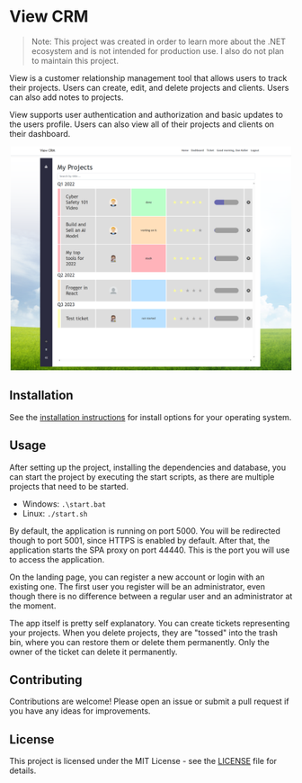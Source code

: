 # View CRM

> Note: This project was created in order to learn more about the .NET ecosystem and is not intended for production use. I also do not plan to maintain this project.

View is a customer relationship management tool that allows users to track their projects. Users can create, edit, and delete projects and clients. Users can also add notes to projects.

View supports user authentication and authorization and basic updates to the users profile. Users can also view all of their projects and clients on their dashboard.

<p align="center">
    <img src="assets/dashboard.png" alt="Screenshot" width="500"/>
</p>

## Installation

See the [installation instructions](docs/install.md) for install options for your operating system.

## Usage

After setting up the project, installing the dependencies and database, you can start the project by executing the start scripts, as there are multiple projects that need to be started.

-   Windows: `.\start.bat`
-   Linux: `./start.sh`

By default, the application is running on port 5000. You will be redirected though to port 5001, since HTTPS is enabled by default. After that, the application starts the SPA proxy on port 44440. This is the port you will use to access the application.

On the landing page, you can register a new account or login with an existing one. The first user you register will be an administrator, even though there is no difference between a regular user and an administrator at the moment.

The app itself is pretty self explanatory. You can create tickets representing your projects. When you delete projects, they are "tossed" into the trash bin, where you can restore them or delete them permanently. Only the owner of the ticket can delete it permanently.

## Contributing

Contributions are welcome! Please open an issue or submit a pull request if you have any ideas for improvements.

## License

This project is licensed under the MIT License - see the [LICENSE](LICENSE) file for details.
